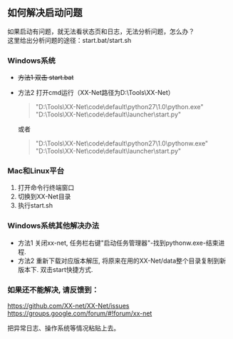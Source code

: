 ## 如何解决启动问题  

如果启动有问题，就无法看状态页和日志，无法分析问题，怎么办？  
这里给出分析问题的途径：start.bat/start.sh  

### Windows系统  
  * <del>方法1 双击 start.bat  
  * 方法2 打开cmd运行（XX-Net路径为D:\Tools\XX-Net）

      > "D:\Tools\XX-Net\code\default\python27\1.0\python.exe"  "D:\Tools\XX-Net\code\default\launcher\start.py"

     或者
     > "D:\Tools\XX-Net\code\default\python27\1.0\pythonw.exe"  "D:\Tools\XX-Net\code\default\launcher\start.py"

### Mac和Linux平台  
  1. 打开命令行终端窗口  
  1. 切换到XX-Net目录  
  1. 执行start.sh  

### Windows系统其他解决办法      
* 方法1 关闭xx-net, 任务栏右键"启动任务管理器"-找到pythonw.exe-结束进程.        
* 方法2 重新下载对应版本解压, 将原来在用的XX-Net/data整个目录复制到新版本下. 双击start快捷方式.

### 如果还不能解决, 请反馈到：  
https://github.com/XX-net/XX-Net/issues  
https://groups.google.com/forum/#!forum/xx-net  
  
把异常日志、操作系统等情况粘贴上去。